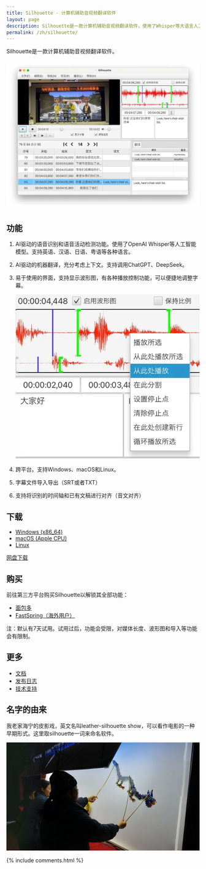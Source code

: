 ```yaml
---
title: Silhouette - 计算机辅助音视频翻译软件
layout: page
description: Silhouette是一款计算机辅助音视频翻译软件，使用了Whisper等大语言人工智能模型。
permalink: /zh/silhouette/
---
```


Silhouette是一款计算机辅助音视频翻译软件。

![screenshot](/album/silhouette/screenshot_zh.webp)

## 功能

1. AI驱动的语音识别和语音活动检测功能。使用了OpenAI Whisper等人工智能模型。支持英语、汉语、日语、粤语等各种语言。
2. AI驱动的机器翻译，充分考虑上下文。支持调用ChatGPT、DeepSeek。
3. 易于使用的界面，支持显示波形图，有各种播放控制功能，可以便捷地调整字幕。

   ![waveform](/album/silhouette/waveform_zh.webp)
4. 跨平台。支持Windows、macOS和Linux。
5. 字幕文件导入导出（SRT或者TXT）
6. 支持将识别的时间轴和已有文稿进行对齐（音文对齐）

## 下载

* [Windows (x86_64)](https://github.com/xulihang/Silhouette/releases/download/v1.3.0/Silhouette-windows-x64.zip)
* [macOS (Apple CPU)](https://github.com/xulihang/Silhouette/releases/download/v1.3.0/Silhouette-mac-arm.dmg)
* [Linux](/zh/silhouette/docs/#安装)

[网盘下载](https://pan.quark.cn/s/0eefc3296abc)

## 购买

前往第三方平台购买Silhouette以解锁其全部功能：

* [面包多](https://mbd.pub/o/bread/Z56WlpZv)
* [FastSpring（海外用户）](https://basiccat.onfastspring.com/silhouette)

注：默认有7天试用。试用过后，功能会受限，对媒体长度、波形图和导入等功能会有限制。

## 更多

* [文档](/zh/silhouette/docs/)
* [发布日志](/zh/silhouette/release-notes/)
* [技术支持](/zh/support/)

## 名字的由来

我老家海宁的皮影戏，英文名叫leather-silhouette show，可以看作电影的一种早期形式。这里取silhouette一词来命名软件。

![皮影戏](/album/leather-sihouette-show.jpg)

{% include comments.html %}


